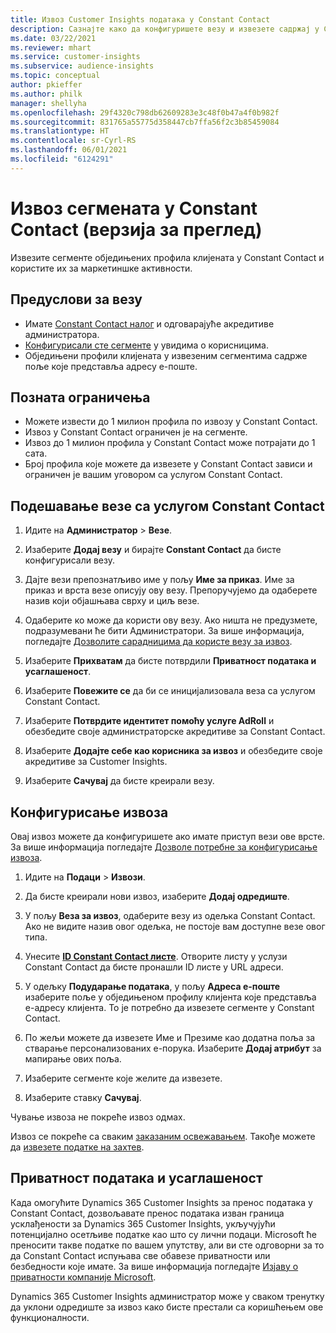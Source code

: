 ```yaml
---
title: Извоз Customer Insights података у Constant Contact
description: Сазнајте како да конфигуришете везу и извезете садржај у Constant Contact.
ms.date: 03/22/2021
ms.reviewer: mhart
ms.service: customer-insights
ms.subservice: audience-insights
ms.topic: conceptual
author: pkieffer
ms.author: philk
manager: shellyha
ms.openlocfilehash: 29f4320c798db62609283e3c48f0b47a4f0b982f
ms.sourcegitcommit: 831765a55775d358447cb7ffa56f2c3b85459084
ms.translationtype: HT
ms.contentlocale: sr-Cyrl-RS
ms.lasthandoff: 06/01/2021
ms.locfileid: "6124291"
---
```

# <a name="export-segments-to-constant-contact-preview"></a>Извоз сегмената у Constant Contact (верзија за преглед)

Извезите сегменте обједињених профила клијената у Constant Contact и користите их за маркетиншке активности. 

## <a name="prerequisites-for-a-connection"></a>Предуслови за везу

-   Имате [Constant Contact налог](https://www.constantcontact.com/account-home) и одговарајуће акредитиве администратора.
-   [Конфигурисали сте сегменте](segments.md) у увидима о корисницима.
-   Обједињени профили клијената у извезеним сегментима садрже поље које представља адресу е-поште.

## <a name="known-limitations"></a>Позната ограничења

- Можете извести до 1 милион профила по извозу у Constant Contact.
- Извоз у Constant Contact ограничен је на сегменте.
- Извоз до 1 милион профила у Constant Contact може потрајати до 1 сата. 
- Број профила које можете да извезете у Constant Contact зависи и ограничен је вашим уговором са услугом Constant Contact.

## <a name="set-up-connection-to-constant-contact"></a>Подешавање везе са услугом Constant Contact

1. Идите на **Администратор** > **Везе**.

1. Изаберите **Додај везу** и бирајте **Constant Contact** да бисте конфигурисали везу.

1. Дајте вези препознатљиво име у пољу **Име за приказ**. Име за приказ и врста везе описују ову везу. Препоручујемо да одаберете назив који објашњава сврху и циљ везе.

1. Одаберите ко може да користи ову везу. Ако ништа не предузмете, подразумевани ће бити Администратори. За више информација, погледајте [Дозволите сарадницима да користе везу за извоз](connections.md#allow-contributors-to-use-a-connection-for-exports).

1. Изаберите **Прихватам** да бисте потврдили **Приватност података и усаглашеност**.

1. Изаберите **Повежите се** да би се иницијализовала веза са услугом Constant Contact.

1. Изаберите **Потврдите идентитет помоћу услуге AdRoll** и обезбедите своје администраторске акредитиве за Constant Contact. 

1. Изаберите **Додајте себе као корисника за извоз** и обезбедите своје акредитиве за Customer Insights.

1. Изаберите **Сачувај** да бисте креирали везу.

## <a name="configure-an-export"></a>Конфигурисање извоза

Овај извоз можете да конфигуришете ако имате приступ вези ове врсте. За више информација погледајте [Дозволе потребне за конфигурисање извоза](export-destinations.md#set-up-a-new-export).

1. Идите на **Подаци** > **Извози**.

1. Да бисте креирали нови извоз, изаберите **Додај одредиште**.

1. У пољу **Веза за извоз**, одаберите везу из одељка Constant Contact. Ако не видите назив овог одељка, не постоје вам доступне везе овог типа.

1. Унесите [**ID Constant Contact листе**](https://app.constantcontact.com/pages/contacts/ui#lists). Отворите листу у услузи Constant Contact да бисте пронашли ID листе у URL адреси.

1. У одељку **Подударање података**, у пољу **Адреса е-поште** изаберите поље у обједињеном профилу клијента које представља е-адресу клијента. То је потребно да извезете сегменте у Constant Contact.

1. По жељи можете да извезете Име и Презиме као додатна поља за стварање персонализованих е-порука. Изаберите **Додај атрибут** за мапирање ових поља.

1. Изаберите сегменте које желите да извезете.

1. Изаберите ставку **Сачувај**.

Чување извоза не покреће извоз одмах.

Извоз се покреће са сваким [заказаним освежавањем](system.md#schedule-tab). Такође можете да [извезете податке на захтев](export-destinations.md#run-exports-on-demand). 


## <a name="data-privacy-and-compliance"></a>Приватност података и усаглашеност

Када омогућите Dynamics 365 Customer Insights за пренос података у Constant Contact, дозвољавате пренос података изван граница усклађености за Dynamics 365 Customer Insights, укључујући потенцијално осетљиве податке као што су лични подаци. Microsoft ће преносити такве податке по вашем упутству, али ви сте одговорни за то да Constant Contact испуњава све обавезе приватности или безбедности које имате. За више информација погледајте [Изјаву о приватности компаније Microsoft](https://go.microsoft.com/fwlink/?linkid=396732).

Dynamics 365 Customer Insights администратор може у сваком тренутку да уклони одредиште за извоз како бисте престали са коришћењем ове функционалности.
